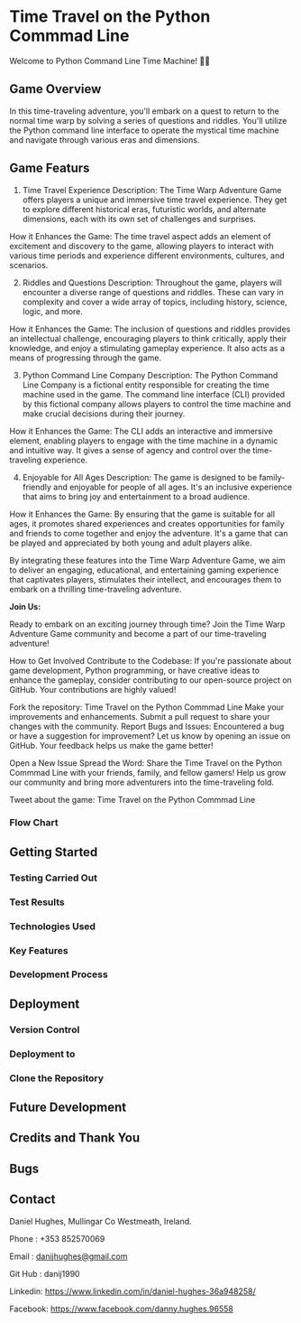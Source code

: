 # Time Travel on the Python Commmad Line 



Welcome to Python Command Line Time Machine! 🏐🌟

## Game Overview

In this time-traveling adventure, you'll embark on a quest to return to the normal time warp by solving a series of questions and riddles. You'll utilize the Python command line interface to operate the mystical time machine and navigate through various eras and dimensions.

## Game Featurs 

1. Time Travel Experience
Description: The Time Warp Adventure Game offers players a unique and immersive time travel experience. They get to explore different historical eras, futuristic worlds, and alternate dimensions, each with its own set of challenges and surprises.

How it Enhances the Game: The time travel aspect adds an element of excitement and discovery to the game, allowing players to interact with various time periods and experience different environments, cultures, and scenarios.

2. Riddles and Questions
Description: Throughout the game, players will encounter a diverse range of questions and riddles. These can vary in complexity and cover a wide array of topics, including history, science, logic, and more.

How it Enhances the Game: The inclusion of questions and riddles provides an intellectual challenge, encouraging players to think critically, apply their knowledge, and enjoy a stimulating gameplay experience. It also acts as a means of progressing through the game.

3. Python Command Line Company
Description: The Python Command Line Company is a fictional entity responsible for creating the time machine used in the game. The command line interface (CLI) provided by this fictional company allows players to control the time machine and make crucial decisions during their journey.

How it Enhances the Game: The CLI adds an interactive and immersive element, enabling players to engage with the time machine in a dynamic and intuitive way. It gives a sense of agency and control over the time-traveling experience.

4. Enjoyable for All Ages
Description: The game is designed to be family-friendly and enjoyable for people of all ages. It's an inclusive experience that aims to bring joy and entertainment to a broad audience.

How it Enhances the Game: By ensuring that the game is suitable for all ages, it promotes shared experiences and creates opportunities for family and friends to come together and enjoy the adventure. It's a game that can be played and appreciated by both young and adult players alike.

By integrating these features into the Time Warp Adventure Game, we aim to deliver an engaging, educational, and entertaining gaming experience that captivates players, stimulates their intellect, and encourages them to embark on a thrilling time-traveling adventure.


**Join Us:**

Ready to embark on an exciting journey through time? Join the Time Warp Adventure Game community and become a part of our time-traveling adventure!

How to Get Involved
Contribute to the Codebase: If you're passionate about game development, Python programming, or have creative ideas to enhance the gameplay, consider contributing to our open-source project on GitHub. Your contributions are highly valued!

Fork the repository: Time Travel on the Python Commmad Line
Make your improvements and enhancements.
Submit a pull request to share your changes with the community.
Report Bugs and Issues: Encountered a bug or have a suggestion for improvement? Let us know by opening an issue on GitHub. Your feedback helps us make the game better!

Open a New Issue
Spread the Word: Share the Time Travel on the Python Commmad Line with your friends, family, and fellow gamers! Help us grow our community and bring more adventurers into the time-traveling fold.

Tweet about the game: Time Travel on the Python Commmad Line
### Flow Chart



## Getting Started


### Testing Carried Out 




### Test Results 



### Technologies Used



### Key Features



### Development Process


## Deployment

### Version Control

### Deployment to 

### Clone the Repository 



## Future Development



## Credits and Thank You


## Bugs



## Contact

Daniel Hughes, Mullingar Co Westmeath, Ireland.

Phone : +353 852570069

Email : danijhughes@gmail.com

Git Hub : danij1990

Linkedin: <https://www.linkedin.com/in/daniel-hughes-36a948258/>

Facebook: <https://www.facebook.com/danny.hughes.96558>